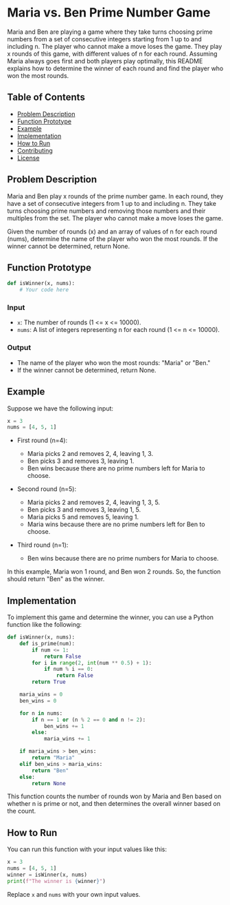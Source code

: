 # Maria vs. Ben Prime Number Game

Maria and Ben are playing a game where they take turns choosing prime numbers from a set of consecutive integers starting from 1 up to and including n. The player who cannot make a move loses the game. They play x rounds of this game, with different values of n for each round. Assuming Maria always goes first and both players play optimally, this README explains how to determine the winner of each round and find the player who won the most rounds.

## Table of Contents
- [Problem Description](#problem-description)
- [Function Prototype](#function-prototype)
- [Example](#example)
- [Implementation](#implementation)
- [How to Run](#how-to-run)
- [Contributing](#contributing)
- [License](#license)

## Problem Description

Maria and Ben play x rounds of the prime number game. In each round, they have a set of consecutive integers from 1 up to and including n. They take turns choosing prime numbers and removing those numbers and their multiples from the set. The player who cannot make a move loses the game.

Given the number of rounds (x) and an array of values of n for each round (nums), determine the name of the player who won the most rounds. If the winner cannot be determined, return None.

## Function Prototype

```python
def isWinner(x, nums):
    # Your code here
```

### Input
- `x`: The number of rounds (1 <= x <= 10000).
- `nums`: A list of integers representing n for each round (1 <= n <= 10000).

### Output
- The name of the player who won the most rounds: "Maria" or "Ben."
- If the winner cannot be determined, return None.

## Example

Suppose we have the following input:

```python
x = 3
nums = [4, 5, 1]
```

- First round (n=4):
  - Maria picks 2 and removes 2, 4, leaving 1, 3.
  - Ben picks 3 and removes 3, leaving 1.
  - Ben wins because there are no prime numbers left for Maria to choose.

- Second round (n=5):
  - Maria picks 2 and removes 2, 4, leaving 1, 3, 5.
  - Ben picks 3 and removes 3, leaving 1, 5.
  - Maria picks 5 and removes 5, leaving 1.
  - Maria wins because there are no prime numbers left for Ben to choose.

- Third round (n=1):
  - Ben wins because there are no prime numbers for Maria to choose.

In this example, Maria won 1 round, and Ben won 2 rounds. So, the function should return "Ben" as the winner.

## Implementation

To implement this game and determine the winner, you can use a Python function like the following:

```python
def isWinner(x, nums):
    def is_prime(num):
        if num <= 1:
            return False
        for i in range(2, int(num ** 0.5) + 1):
            if num % i == 0:
                return False
        return True

    maria_wins = 0
    ben_wins = 0

    for n in nums:
        if n == 1 or (n % 2 == 0 and n != 2):
            ben_wins += 1
        else:
            maria_wins += 1

    if maria_wins > ben_wins:
        return "Maria"
    elif ben_wins > maria_wins:
        return "Ben"
    else:
        return None
```

This function counts the number of rounds won by Maria and Ben based on whether n is prime or not, and then determines the overall winner based on the count.

## How to Run

You can run this function with your input values like this:

```python
x = 3
nums = [4, 5, 1]
winner = isWinner(x, nums)
print(f"The winner is {winner}")
```

Replace `x` and `nums` with your own input values.

